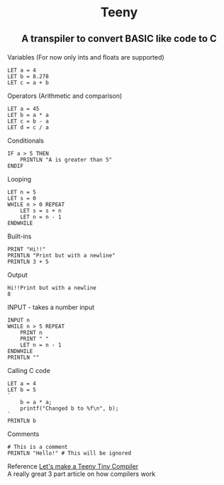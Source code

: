 # <p style="text-align: center;">Teeny</p>
## <p style="text-align: center">A transpiler to convert BASIC like code to C</p>

Variables (For now only ints and floats are supported)  
```
LET a = 4
LET b = 8.278
LET c = a + b
```

Operators (Arithmetic and comparison)
```
LET a = 45
LET b = a * a
LET c = b - a
LET d = c / a
```

Conditionals
```
IF a > 5 THEN
    PRINTLN "A is greater than 5"
ENDIF
```

Looping
```
LET n = 5
LET s = 0
WHILE n > 0 REPEAT
    LET s = s + n
    LET n = n - 1
ENDWHILE
```

Built-ins
```
PRINT "Hi!!"
PRINTLN "Print but with a newline"
PRINTLN 3 + 5
```
Output
```
Hi!!Print but with a newline
8
```
INPUT - takes a number input
```
INPUT n
WHILE n > 5 REPEAT
    PRINT n
    PRINT " "
    LET n = n - 1
ENDWHILE
PRINTLN ""
```

Calling C code
```
LET a = 4
LET b = 5
`
    b = a * a;
    printf("Changed b to %f\n", b);
`
PRINTLN b
```

Comments
```
# This is a comment
PRINTLN "Hello!" # This will be ignored
```

Reference
[Let's make a Teeny Tiny Compiler](https://austinhenley.com/blog/teenytinycompiler1.html)  
A really great 3 part article on how compilers work
